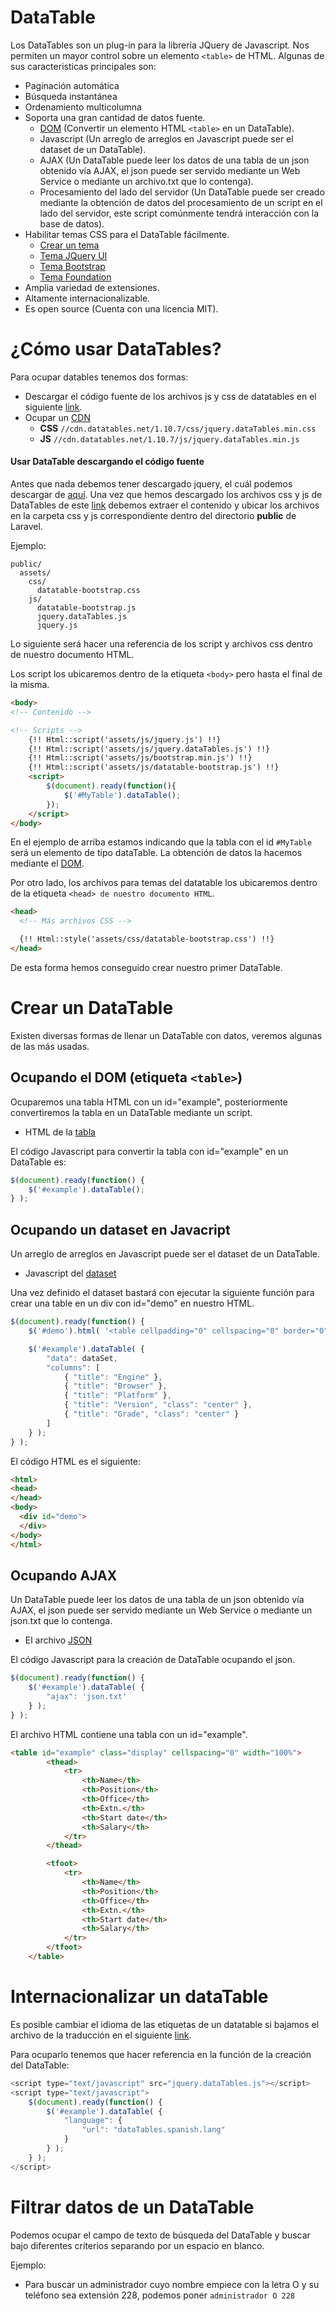 # DataTable
Los DataTables son un plug-in para la librería JQuery de Javascript. Nos permiten un mayor control sobre un elemento `<table>` de HTML. Algunas de sus caracteristicas principales son:

* Paginación automática
* Búsqueda instantánea
* Ordenamiento multicolumna
* Soporta una gran cantidad de datos fuente.
  * [DOM](https://es.wikipedia.org/wiki/Document_Object_Model) (Convertir un elemento HTML `<table>` en un DataTable).
  * Javascript (Un arreglo de arreglos en Javascript puede ser el dataset de un DataTable).
  * AJAX (Un DataTable puede leer los datos de una tabla de un json obtenido vía AJAX, el json puede ser servido mediante un Web Service o mediante un archivo.txt que lo contenga).
  * Procesamiento del lado del servidor (Un DataTable puede ser creado mediante la obtención de datos del procesamiento de un script en el lado del servidor, este script comúnmente tendrá interacción con la base de datos).
* Habilitar temas CSS para el DataTable fácilmente.
  * [Crear un tema](https://www.datatables.net/manual/styling/theme-creator)
  * [Tema JQuery UI](https://www.datatables.net/manual/styling/jqueryui)
  * [Tema Bootstrap](https://www.datatables.net/manual/styling/bootstrap)
  * [Tema Foundation](https://www.datatables.net/manual/styling/foundation)
* Amplia variedad de extensiones.
* Altamente internacionalizable.
* Es open source (Cuenta con una licencia MIT).

# ¿Cómo usar DataTables?
Para ocupar datables tenemos dos formas:
* Descargar el código fuente de los archivos js y css de datatables en el siguiente [link](https://www.datatables.net/download/index).  
* Ocupar un [CDN](https://es.wikipedia.org/wiki/Red_de_entrega_de_contenidos)
  * **CSS** `//cdn.datatables.net/1.10.7/css/jquery.dataTables.min.css`
  * **JS**    `//cdn.datatables.net/1.10.7/js/jquery.dataTables.min.js`


#### Usar DataTable descargando el código fuente
Antes que nada debemos tener descargado jquery, el cuál podemos descargar de [aquí](https://jquery.com/download/).
Una vez que hemos descargado los archivos css y js de DataTables de este [link](https://www.datatables.net/download/index) debemos extraer el contenido y ubicar los archivos en la carpeta css y js correspondiente dentro del directorio **public** de Laravel.

Ejemplo:
```
public/
  assets/
    css/
      datatable-bootstrap.css
    js/
      datatable-bootstrap.js
      jquery.dataTables.js
      jquery.js
```
Lo siguiente será hacer una referencia de los script y archivos css dentro de nuestro documento HTML.

Los script los ubicaremos dentro de la etiqueta `<body>` pero hasta el final de la misma.

```html
<body>
<!-- Contenido -->

<!-- Scripts -->
    {!! Html::script('assets/js/jquery.js') !!}
    {!! Html::script('assets/js/jquery.dataTables.js') !!}
    {!! Html::script('assets/js/bootstrap.min.js') !!}
    {!! Html::script('assets/js/datatable-bootstrap.js') !!}
    <script>
        $(document).ready(function(){
            $('#MyTable').dataTable();
        });
    </script>
</body>
```

En el ejemplo de arriba estamos indicando que la tabla con el id `#MyTable` será un elemento de tipo dataTable. La obtención de datos la hacemos mediante el [DOM](https://es.wikipedia.org/wiki/Document_Object_Model).

Por otro lado, los archivos para temas del datatable los ubicaremos dentro de la etiqueta `<head> de nuestro documento HTML`.

```html
<head>
  <!-- Más archivos CSS -->

  {!! Html::style('assets/css/datatable-bootstrap.css') !!}
</head>
```
De esta forma hemos conseguido crear nuestro primer DataTable.

# Crear un DataTable
Existen diversas formas de llenar un DataTable con datos, veremos algunas de las más usadas.

## Ocupando el DOM (etiqueta `<table>`)
Ocuparemos una tabla HTML con un id="example", posteriormente convertiremos la tabla en un DataTable mediante un script.

* HTML de la [tabla](../material/txt/tabla.txt)

El código Javascript para convertir la tabla con id="example" en un DataTable es:

```javascript
$(document).ready(function() {
    $('#example').dataTable();
} );
```

## Ocupando un dataset en Javacript
Un arreglo de arreglos en Javascript puede ser el dataset de un DataTable.

* Javascript del [dataset](../material/txt/javacript.txt)

Una vez definido el dataset bastará con ejecutar la siguiente función para crear una table en un div con id="demo" en nuestro HTML.

```javascript
$(document).ready(function() {
    $('#demo').html( '<table cellpadding="0" cellspacing="0" border="0" class="display" id="example"></table>' );

    $('#example').dataTable( {
        "data": dataSet,
        "columns": [
            { "title": "Engine" },
            { "title": "Browser" },
            { "title": "Platform" },
            { "title": "Version", "class": "center" },
            { "title": "Grade", "class": "center" }
        ]
    } );
} );
```

El código HTML es el siguiente:
```html
<html>
<head>
</head>
<body>
  <div id="demo">
  </div>
</body>
</html>
```

## Ocupando AJAX
Un DataTable puede leer los datos de una tabla de un json obtenido vía AJAX, el json puede ser servido mediante un Web Service o mediante un json.txt que lo contenga.

* El archivo [JSON](../material/txt/json.txt)

El código Javascript para la creación de DataTable ocupando el json.

```javascript
$(document).ready(function() {
    $('#example').dataTable( {
        "ajax": 'json.txt'
    } );
} );
```

El archivo HTML contiene una tabla con un id="example".
```html
<table id="example" class="display" cellspacing="0" width="100%">
        <thead>
            <tr>
                <th>Name</th>
                <th>Position</th>
                <th>Office</th>
                <th>Extn.</th>
                <th>Start date</th>
                <th>Salary</th>
            </tr>
        </thead>

        <tfoot>
            <tr>
                <th>Name</th>
                <th>Position</th>
                <th>Office</th>
                <th>Extn.</th>
                <th>Start date</th>
                <th>Salary</th>
            </tr>
        </tfoot>
    </table>
```

# Internacionalizar un dataTable
Es posible cambiar el idioma de las etiquetas de un datatable si bajamos el archivo de la traducción en el siguiente [link](https://www.datatables.net/plug-ins/i18n/).

Para ocuparlo tenemos que hacer referencia en la función de la creación del DataTable:

```javascript
<script type="text/javascript" src="jquery.dataTables.js"></script>
<script type="text/javascript">
    $(document).ready(function() {
        $('#example').dataTable( {
            "language": {
                "url": "dataTables.spanish.lang"
            }
        } );
    } );
</script>
```

# Filtrar datos de un DataTable
Podemos ocupar el campo de texto de búsqueda del DataTable y buscar bajo diferentes críterios separando por un espacio en blanco.

Ejemplo:
* Para buscar un administrador cuyo nombre empiece con la letra O y su teléfono sea extensión 228, podemos poner `administrador O 228` 
